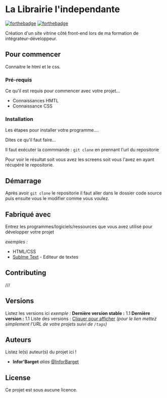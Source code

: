 # La Librairie l'independante

[![forthebadge](https://forthebadge.com/images/badges/uses-html.svg)](https://forthebadge.com) [![forthebadge](https://forthebadge.com/images/badges/built-by-developers.svg)](https://forthebadge.com)

Création d'un site vitrine côté front-end lors de ma formation de intégrateur-développeur.

## Pour commencer

Connaitre le html et le css.

### Pré-requis

Ce qu'il est requis pour commencer avec votre projet...

- Connaissances HMTL
- Connaissance CSS

### Installation

Les étapes pour installer votre programme....

Dites ce qu'il faut faire...

Il faut exécuter la commmande : ``git clone`` en prennant l'url du repositorie

Pour voir le résultat soit vous avez les screens soit vous l'avez en ayant récupéré le repositorie.

## Démarrage

Après avoir ``git clone`` le repositorie il faut aller dans le dossier code source puis ensuite vous le modifier comme vous voulez.

## Fabriqué avec

Entrez les programmes/logiciels/ressources que vous avez utilisé pour développer votre projet

_exemples :_
* HTML/CSS
* [Sublme Text](https://www.sublimetext.com/) - Editeur de textes

## Contributing

///

## Versions
Listez les versions ici 
_exemple :_
**Dernière version stable :** 1.1
**Dernière version :** 1.1
Liste des versions : [Cliquer pour afficher](https://github.com/your/project-name/tags)
_(pour le lien mettez simplement l'URL de votre projets suivi de ``/tags``)_

## Auteurs
Listez le(s) auteur(s) du projet ici !
* **Infor'Barget** _alias_ [@InforBarget](https://github.com/InforBarget)

## License

Ce projet est sous aucune licence.
